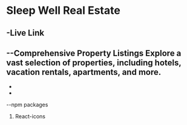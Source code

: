 # Sleep Well Real Estate
-Live Link
-
--Comprehensive Property Listings
Explore a vast selection of properties, including hotels, vacation rentals, apartments, and more.
-
-
-

--npm packages
1. React-icons
